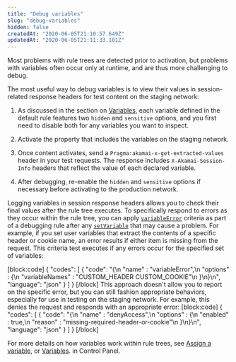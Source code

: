 ```yaml
---
title: "Debug variables"
slug: "debug-variables"
hidden: false
createdAt: "2020-06-05T21:10:57.649Z"
updatedAt: "2020-06-05T21:11:33.101Z"
---
```

Most problems with rule trees are detected prior to activation, but
problems with variables often occur only at runtime, and are thus more
challenging to debug.

The most useful way to debug variables is to view their values in
session-related response headers for test content on the staging
network:

1. As discussed in the section on [Variables](#variables), each
variable defined in the default rule features two `hidden` and
`sensitive` options, and you first need to disable both for any
variables you want to inspect.

1. Activate the property that includes the variables on the staging
network.

1. Once content activates, send a
`Pragma:akamai-x-get-extracted-values` header in your test requests.
The response includes `X-Akamai-Session-Info` headers that reflect the
value of each declared variable.

1. After debugging, re-enable the `hidden` and `sensitive` options if
necessary before activating to the production network.

Logging variables in session response headers allows you to check
their final values after the rule tree executes. To specifically
respond to errors as they occur within the rule tree, you can apply
[`variableError`]({{base.url}}/{{page.language}}/api/core_features/property_manager/vlatest.html#variableerror)
criteria as part of a debugging rule after any
[`setVariable`]({{base.url}}/{{page.language}}/api/core_features/property_manager/vlatest.html#setvariable)
that may cause a problem. For example, if you set user variables that
extract the contents of a specific header or cookie name, an error
results if either item is missing from the request. This criteria test
executes if any errors occur for the specified set of variables:


[block:code]
{
  "codes": [
    {
      "code": "{\n    \"name\" : \"variableError\",\n    \"options\" : {\n        \"variableNames\" : \"CUSTOM_HEADER CUSTOM_COOKIE\"\n    }\n}\n",
      "language": "json"
    }
  ]
}
[/block]
This approach doesn't allow you to report on the specific error, but
you can still fashion appropriate behaviors, especially for use in
testing on the staging network. For example, this denies the request
and responds with an appropriate error:
[block:code]
{
  "codes": [
    {
      "code": "{\n    \"name\" : \"denyAccess\",\n    \"options\" : {\n        \"enabled\" : true,\n        \"reason\" : \"missing-required-header-or-cookie\"\n    }\n}\n",
      "language": "json"
    }
  ]
}
[/block]


For more details on how variables work within rule trees, see
[Assign a variable](#assignavariable), or
[Variables](https://control.akamai.com/dl/rd/propmgr/PropMgr_CSH.htm#1151).
in Control Panel.